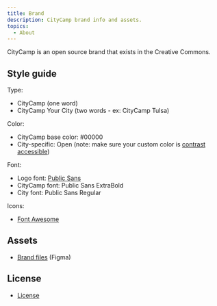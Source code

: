 ```yaml
---
title: Brand
description: CityCamp brand info and assets.
topics:
  - About
---
```


CityCamp is an open source brand that exists in the Creative Commons. 

## Style guide

Type:

- CityCamp (one word)
- CityCamp Your City (two words - ex: CityCamp Tulsa)

Color:

- CityCamp base color: #00000
- City-specific: Open (note: make sure your custom color is [contrast accessible](https://webaim.org/resources/contrastchecker/))

Font:

- Logo font: [Public Sans](https://public-sans.digital.gov/)
- CityCamp font: Public Sans ExtraBold
- City font: Public Sans Regular

Icons:

- [Font Awesome](https://fontawesome.com/)

## Assets

- [Brand files](https://www.figma.com/design/Mr9CVVPOvNm2HdAfirnqQd/CityCamp-brand-assets-(Community)?node-id=0-1&t=tFQQjITroFf9OK2g-1) (Figma)

## License

- [License](/license)
